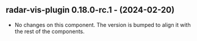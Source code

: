   ## radar-vis-plugin 0.18.0-rc.1 - (2024-02-20)
  
  * No changes on this component. The version is bumped to align it
    with the rest of the components.
